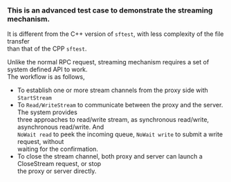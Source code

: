 ### This is an advanced test case to demonstrate the streaming mechanism.
It is different from the C++ version of `sftest`, with less complexity of the file transfer   
than that of the CPP `sftest`.   

Unlike the normal RPC request, streaming mechanism requires a set of system defined API to work.   
The workflow is as follows,   
  * To establish one or more stream channels from the proxy side with `StartStream`
  * To `Read/WriteStream` to communicate between the proxy and the server. The system provides   
  three approaches to read/write stream, as synchronous read/write, asynchronous read/write. And   
  `NoWait read` to peek the incoming queue, `NoWait write` to submit a write request, without   
  waiting for the confirmation.
  * To close the stream channel, both proxy and server can launch a CloseStream request, or stop   
the proxy or server directly.
